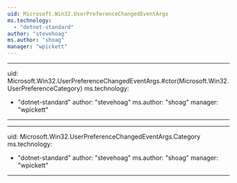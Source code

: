 ```yaml
---
uid: Microsoft.Win32.UserPreferenceChangedEventArgs
ms.technology: 
  - "dotnet-standard"
author: "stevehoag"
ms.author: "shoag"
manager: "wpickett"
---
```


---
uid: Microsoft.Win32.UserPreferenceChangedEventArgs.#ctor(Microsoft.Win32.UserPreferenceCategory)
ms.technology: 
  - "dotnet-standard"
author: "stevehoag"
ms.author: "shoag"
manager: "wpickett"
---

---
uid: Microsoft.Win32.UserPreferenceChangedEventArgs.Category
ms.technology: 
  - "dotnet-standard"
author: "stevehoag"
ms.author: "shoag"
manager: "wpickett"
---
